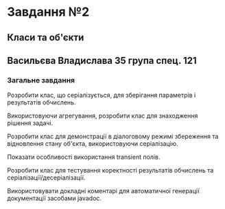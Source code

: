 # Завдання №2 
## Класи та об'єкти 
## Васильєва Владислава 35 група спец. 121
### Загальне завдання 
Розробити клас, що серіалізується, для зберігання параметрів і результатів обчислень.

Використовуючи агрегування, розробити клас для знаходження рішення задачі.

Розробити клас для демонстрації в діалоговому режимі збереження та відновлення стану об'єкта, використовуючи серіалізацію.

Показати особливості використання transient полів.

Розробити клас для тестування коректності результатів обчислень та серіалізації/десеріалізації.

Використовувати докладні коментарі для автоматичної генерації документації засобами javadoc.

